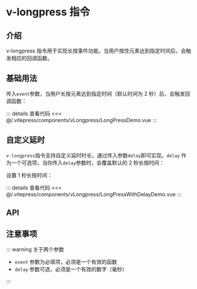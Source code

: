 # v-longpress 指令

## 介绍

v-longpress 指令用于实现长按事件功能。当用户按住元素达到指定时间后，会触发相应的回调函数。

## 基础用法

传入`event`参数，当用户长按元素达到指定时间（默认时间为 2 秒）后，会触发回调函数：

<LongPressDemo/>

::: details 查看代码
<<< @/.vitepress/components/vLongpress/LongPressDemo.vue
:::

## 自定义延时

`v-longpress`指令支持自定义延时时长，通过传入参数`delay`即可实现。`delay` 作为一个可选项，当你传入`delay`参数时，会覆盖默认的 2 秒长按时间：

设置 1 秒长按时间：

<LongPressWithDelay />

::: details 查看代码
<<< @/.vitepress/components/vLongpress/LongPressWithDelayDemo.vue
:::

## API

<ApiTable :data="props"/>

## 注意事项

::: warning 关于两个参数

- `event` 参数为必填项，必须是一个有效的函数
- `delay` 参数可选，必须是一个有效的数字（毫秒）

:::

<script setup>
import LongPressDemo from '../.vitepress/components/vLongpress/LongPressDemo.vue'
import LongPressWithDelay from "../.vitepress/components/vLongpress/LongPressWithDelayDemo.vue"
import ApiTable from '../.vitepress/components/ApiTable.vue';

const props = [
  {
    name: 'event',
    type: 'Function',
    required: true,
    description: '长按触发的回调函数',
  },
  {
    name: 'delay',
    type: 'number',
    required: false,
    description: '长按触发时间（毫秒）',
    default: '2000',
  },
];
</script>
